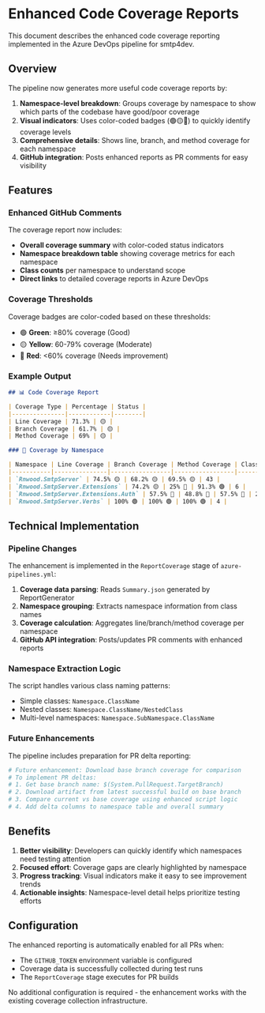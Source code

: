 # Enhanced Code Coverage Reports

This document describes the enhanced code coverage reporting implemented in the Azure DevOps pipeline for smtp4dev.

## Overview

The pipeline now generates more useful code coverage reports by:

1. **Namespace-level breakdown**: Groups coverage by namespace to show which parts of the codebase have good/poor coverage
2. **Visual indicators**: Uses color-coded badges (🟢🟡🔴) to quickly identify coverage levels
3. **Comprehensive details**: Shows line, branch, and method coverage for each namespace
4. **GitHub integration**: Posts enhanced reports as PR comments for easy visibility

## Features

### Enhanced GitHub Comments

The coverage report now includes:

- **Overall coverage summary** with color-coded status indicators
- **Namespace breakdown table** showing coverage metrics for each namespace
- **Class counts** per namespace to understand scope
- **Direct links** to detailed coverage reports in Azure DevOps

### Coverage Thresholds

Coverage badges are color-coded based on these thresholds:
- 🟢 **Green**: ≥80% coverage (Good)
- 🟡 **Yellow**: 60-79% coverage (Moderate) 
- 🔴 **Red**: <60% coverage (Needs improvement)

### Example Output

```markdown
## 📊 Code Coverage Report

| Coverage Type | Percentage | Status |
|---------------|------------|--------|
| Line Coverage | 71.3% | 🟡 |
| Branch Coverage | 61.7% | 🟡 |
| Method Coverage | 69% | 🟡 |

### 📁 Coverage by Namespace

| Namespace | Line Coverage | Branch Coverage | Method Coverage | Classes |
|-----------|---------------|-----------------|-----------------|---------|
| `Rnwood.SmtpServer` | 74.5% 🟡 | 68.2% 🟡 | 69.5% 🟡 | 43 |
| `Rnwood.SmtpServer.Extensions` | 74.2% 🟡 | 25% 🔴 | 91.3% 🟢 | 6 |
| `Rnwood.SmtpServer.Extensions.Auth` | 57.5% 🔴 | 48.8% 🔴 | 57.5% 🔴 | 23 |
| `Rnwood.SmtpServer.Verbs` | 100% 🟢 | 100% 🟢 | 100% 🟢 | 4 |
```

## Technical Implementation

### Pipeline Changes

The enhancement is implemented in the `ReportCoverage` stage of `azure-pipelines.yml`:

1. **Coverage data parsing**: Reads `Summary.json` generated by ReportGenerator
2. **Namespace grouping**: Extracts namespace information from class names
3. **Coverage calculation**: Aggregates line/branch/method coverage per namespace
4. **GitHub API integration**: Posts/updates PR comments with enhanced reports

### Namespace Extraction Logic

The script handles various class naming patterns:
- Simple classes: `Namespace.ClassName`
- Nested classes: `Namespace.ClassName/NestedClass`
- Multi-level namespaces: `Namespace.SubNamespace.ClassName`

### Future Enhancements

The pipeline includes preparation for PR delta reporting:

```powershell
# Future enhancement: Download base branch coverage for comparison
# To implement PR deltas:
# 1. Get base branch name: $(System.PullRequest.TargetBranch)
# 2. Download artifact from latest successful build on base branch
# 3. Compare current vs base coverage using enhanced script logic
# 4. Add delta columns to namespace table and overall summary
```

## Benefits

1. **Better visibility**: Developers can quickly identify which namespaces need testing attention
2. **Focused effort**: Coverage gaps are clearly highlighted by namespace
3. **Progress tracking**: Visual indicators make it easy to see improvement trends
4. **Actionable insights**: Namespace-level detail helps prioritize testing efforts

## Configuration

The enhanced reporting is automatically enabled for all PRs when:
- The `GITHUB_TOKEN` environment variable is configured
- Coverage data is successfully collected during test runs
- The `ReportCoverage` stage executes for PR builds

No additional configuration is required - the enhancement works with the existing coverage collection infrastructure.